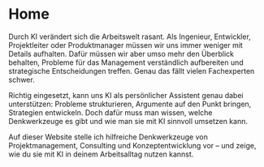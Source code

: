 # Home

Durch KI verändert sich die Arbeitswelt rasant. Als Ingenieur, Entwickler, Projektleiter oder Produktmanager müssen wir uns immer weniger mit Details aufhalten. Dafür müssen wir aber umso mehr den Überblick behalten, Probleme für das Management verständlich aufbereiten und strategische Entscheidungen treffen. Genau das fällt vielen Fachexperten schwer.

Richtig eingesetzt, kann uns KI als persönlicher Assistent genau dabei unterstützen: Probleme strukturieren, Argumente auf den Punkt bringen, Strategien entwickeln. Doch dafür muss man wissen, welche Denkwerkzeuge es gibt und wie man sie mit KI sinnvoll umsetzen kann.

Auf dieser Website stelle ich hilfreiche Denkwerkzeuge von Projektmanagement, Consulting und Konzeptentwicklung vor – und zeige, wie du sie mit KI in deinem Arbeitsalltag nutzen kannst.

